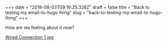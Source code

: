 +++
date = "2018-08-03T09:16:25.326Z"
draft = false
title = "Back to testing my email-to-hugo thing"
slug = "back-to-testing-my-email-to-hugo-thing"
+++

How are we feeling about it now?

[Wired Connection 1.jpg](/images/2018/08/03/wired-connection-1.jpg)